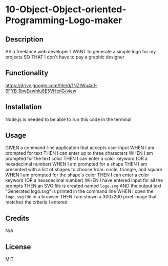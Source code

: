# 10-Object-Object-oriented-Programming-Logo-maker

## Description 
AS a freelance web developer
I WANT to generate a simple logo for my projects
SO THAT I don't have to pay a graphic designer

## Functionality 
https://drive.google.com/file/d/1NZtWu4rJ-6FYB_1bwEawhIu8E5VHtxlG/view

## Installation
Node.js is needed to be able to run this code in the terminal.

## Usage 
GIVEN a command-line application that accepts user input
WHEN I am prompted for text
THEN I can enter up to three characters
WHEN I am prompted for the text color
THEN I can enter a color keyword (OR a hexadecimal number)
WHEN I am prompted for a shape
THEN I am presented with a list of shapes to choose from: circle, triangle, and square
WHEN I am prompted for the shape's color
THEN I can enter a color keyword (OR a hexadecimal number)
WHEN I have entered input for all the prompts
THEN an SVG file is created named `logo.svg`
AND the output text "Generated logo.svg" is printed in the command line
WHEN I open the `logo.svg` file in a browser
THEN I am shown a 300x200 pixel image that matches the criteria I entered

## Credits 
N/A

## License 
MIT
